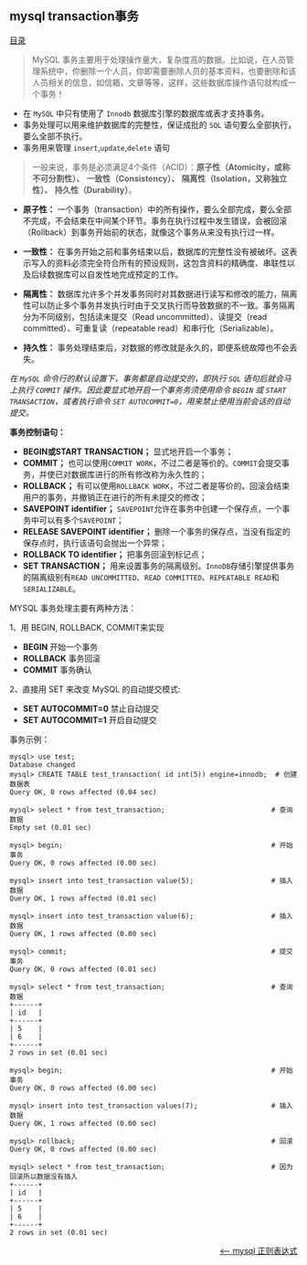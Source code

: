 ## mysql transaction事务


<a href="README.md">目录</a>

> MySQL 事务主要用于处理操作量大，复杂度高的数据。比如说，在人员管理系统中，你删除一个人员，你即需要删除人员的基本资料，也要删除和该人员相关的信息，如信箱，文章等等，这样，这些数据库操作语句就构成一个事务！

* 在 `MySQL` 中只有使用了 `Innodb` 数据库引擎的数据库或表才支持事务。
* 事务处理可以用来维护数据库的完整性，保证成批的 `SQL` 语句要么全部执行，要么全部不执行。
* 事务用来管理 `insert`,`update`,`delete` 语句

> 一般来说，事务是必须满足4个条件（ACID）：**原子性（Atomicity，或称不可分割性）、** **一致性（Consistency）、** **隔离性（Isolation，又称独立性）、** **持久性（Durability）**。

* **原子性：** 一个事务（transaction）中的所有操作，要么全部完成，要么全部不完成，不会结束在中间某个环节。事务在执行过程中发生错误，会被回滚（Rollback）到事务开始前的状态，就像这个事务从来没有执行过一样。

* **一致性：** 在事务开始之前和事务结束以后，数据库的完整性没有被破坏。这表示写入的资料必须完全符合所有的预设规则，这包含资料的精确度、串联性以及后续数据库可以自发性地完成预定的工作。

* **隔离性：** 数据库允许多个并发事务同时对其数据进行读写和修改的能力，隔离性可以防止多个事务并发执行时由于交叉执行而导致数据的不一致。事务隔离分为不同级别，包括读未提交（Read uncommitted）、读提交（read committed）、可重复读（repeatable read）和串行化（Serializable）。

* **持久性：** 事务处理结束后，对数据的修改就是永久的，即便系统故障也不会丢失。

_在 `MySQL` 命令行的默认设置下，事务都是自动提交的，即执行 `SQL` 语句后就会马上执行 `COMMIT` 操作。因此要显式地开启一个事务务须使用命令 `BEGIN` 或 `START TRANSACTION`，或者执行命令 `SET AUTOCOMMIT=0`，用来禁止使用当前会话的自动提交。_


__事务控制语句：__

* **BEGIN或START TRANSACTION；** 显式地开启一个事务；
* **COMMIT；** 也可以使用`COMMIT WORK`，不过二者是等价的。`COMMIT`会提交事务，并使已对数据库进行的所有修改称为永久性的；
* **ROLLBACK；** 有可以使用`ROLLBACK WORK`，不过二者是等价的。回滚会结束用户的事务，并撤销正在进行的所有未提交的修改；
* **SAVEPOINT identifier；** `SAVEPOINT`允许在事务中创建一个保存点，一个事务中可以有多个`SAVEPOINT`；
* **RELEASE SAVEPOINT identifier；** 删除一个事务的保存点，当没有指定的保存点时，执行该语句会抛出一个异常；
* **ROLLBACK TO identifier；** 把事务回滚到标记点；
* **SET TRANSACTION；** 用来设置事务的隔离级别。`InnoDB`存储引擎提供事务的隔离级别有`READ UNCOMMITTED`、`READ COMMITTED`、`REPEATABLE READ`和`SERIALIZABLE`。

MYSQL 事务处理主要有两种方法：

1、用 BEGIN, ROLLBACK, COMMIT来实现

* **BEGIN** 开始一个事务
* **ROLLBACK** 事务回滚
* **COMMIT** 事务确认

2、直接用 SET 来改变 MySQL 的自动提交模式:

* **SET AUTOCOMMIT=0** 禁止自动提交
* **SET AUTOCOMMIT=1** 开启自动提交

事务示例：

```mysql
mysql> use test;
Database changed
mysql> CREATE TABLE test_transaction( id int(5)) engine=innodb;  # 创建数据表
Query OK, 0 rows affected (0.04 sec)

mysql> select * from test_transaction;							# 查询数据
Empty set (0.01 sec)

mysql> begin;													# 开始事务
Query OK, 0 rows affected (0.00 sec)

mysql> insert into test_transaction value(5);					# 插入数据
Query OK, 1 rows affected (0.01 sec)

mysql> insert into test_transaction value(6);					# 插入数据
Query OK, 1 rows affected (0.00 sec)

mysql> commit; 													# 提交事务
Query OK, 0 rows affected (0.01 sec)

mysql> select * from test_transaction;							# 查询数据
+------+
| id   |
+------+
| 5    |
| 6    |
+------+
2 rows in set (0.01 sec)

mysql> begin;    												# 开始事务
Query OK, 0 rows affected (0.00 sec)

mysql> insert into test_transaction values(7);					# 插入数据
Query OK, 1 rows affected (0.00 sec)

mysql> rollback;   												# 回滚
Query OK, 0 rows affected (0.00 sec)

mysql> select * from test_transaction;   						# 因为回滚所以数据没有插入
+------+
| id   |
+------+
| 5    |
| 6    |
+------+
2 rows in set (0.01 sec)

```
<a href="regexp.md" style="float: right;"><—— mysql 正则表达式</a>
